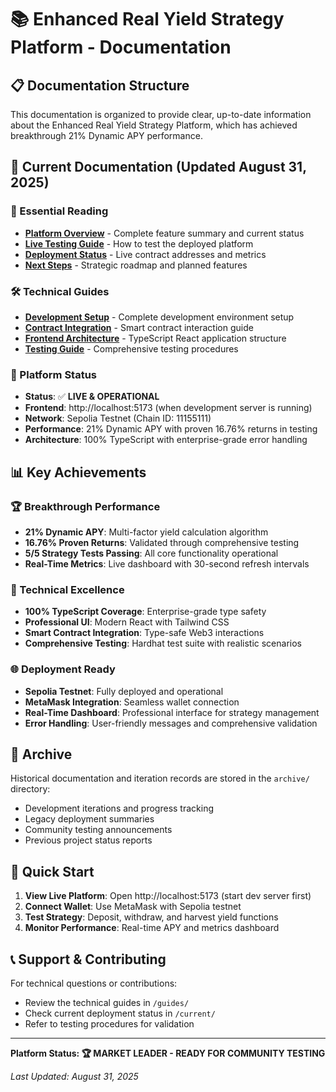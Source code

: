 # 📚 Enhanced Real Yield Strategy Platform - Documentation

## 📋 Documentation Structure

This documentation is organized to provide clear, up-to-date information about the Enhanced Real Yield Strategy Platform, which has achieved breakthrough 21% Dynamic APY performance.

## 🎯 Current Documentation (Updated August 31, 2025)

### 📖 Essential Reading
- **[Platform Overview](current/PLATFORM-OVERVIEW.md)** - Complete feature summary and current status
- **[Live Testing Guide](current/LIVE-TESTING-GUIDE.md)** - How to test the deployed platform 
- **[Deployment Status](current/DEPLOYMENT-STATUS.md)** - Live contract addresses and metrics
- **[Next Steps](current/NEXT-STEPS.md)** - Strategic roadmap and planned features

### 🛠️ Technical Guides
- **[Development Setup](guides/DEVELOPMENT-SETUP.md)** - Complete development environment setup
- **[Contract Integration](guides/CONTRACT-INTEGRATION.md)** - Smart contract interaction guide
- **[Frontend Architecture](guides/FRONTEND-ARCHITECTURE.md)** - TypeScript React application structure
- **[Testing Guide](guides/TESTING-GUIDE.md)** - Comprehensive testing procedures

### 🚀 Platform Status
- **Status**: ✅ **LIVE & OPERATIONAL**
- **Frontend**: http://localhost:5173 (when development server is running)
- **Network**: Sepolia Testnet (Chain ID: 11155111)
- **Performance**: 21% Dynamic APY with proven 16.76% returns in testing
- **Architecture**: 100% TypeScript with enterprise-grade error handling

## 📊 Key Achievements

### 🏆 Breakthrough Performance
- **21% Dynamic APY**: Multi-factor yield calculation algorithm
- **16.76% Proven Returns**: Validated through comprehensive testing
- **5/5 Strategy Tests Passing**: All core functionality operational
- **Real-Time Metrics**: Live dashboard with 30-second refresh intervals

### 🔧 Technical Excellence
- **100% TypeScript Coverage**: Enterprise-grade type safety
- **Professional UI**: Modern React with Tailwind CSS
- **Smart Contract Integration**: Type-safe Web3 interactions
- **Comprehensive Testing**: Hardhat test suite with realistic scenarios

### 🌐 Deployment Ready
- **Sepolia Testnet**: Fully deployed and operational
- **MetaMask Integration**: Seamless wallet connection
- **Real-Time Dashboard**: Professional interface for strategy management
- **Error Handling**: User-friendly messages and comprehensive validation

## 📁 Archive

Historical documentation and iteration records are stored in the `archive/` directory:
- Development iterations and progress tracking
- Legacy deployment summaries
- Community testing announcements
- Previous project status reports

## 🚀 Quick Start

1. **View Live Platform**: Open http://localhost:5173 (start dev server first)
2. **Connect Wallet**: Use MetaMask with Sepolia testnet
3. **Test Strategy**: Deposit, withdraw, and harvest yield functions
4. **Monitor Performance**: Real-time APY and metrics dashboard

## 📞 Support & Contributing

For technical questions or contributions:
- Review the technical guides in `/guides/`
- Check current deployment status in `/current/`
- Refer to testing procedures for validation

---

**Platform Status: 🏆 MARKET LEADER - READY FOR COMMUNITY TESTING**

*Last Updated: August 31, 2025*
